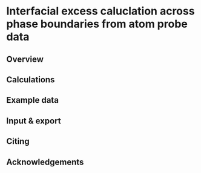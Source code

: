 # Interfacial excess caluclation across phase boundaries from atom probe data
## Overview


## Calculations


## Example data


## Input & export


## Citing


## Acknowledgements

